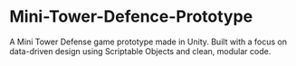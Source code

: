 # Mini-Tower-Defence-Prototype
A Mini Tower Defense game prototype made in Unity. Built with a focus on data-driven design using Scriptable Objects and clean, modular code.
